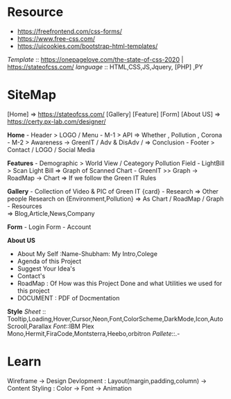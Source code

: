 # Resource
- https://freefrontend.com/css-forms/
- https://www.free-css.com/
- https://uicookies.com/bootstrap-html-templates/

_Template_ :: https://onepagelove.com/the-state-of-css-2020 | https://stateofcss.com/
_language_ :: HTML,CSS,JS,Jquery, [PHP] ,PY
# SiteMap

[Home] => https://stateofcss.com/
[Gallery]
[Feature]
[Form]
[About US] => https://certy.px-lab.com/designer/

    
__Home__
    - Header > LOGO / Menu
    - M-1 > API
        => Whether , Pollution , Corona
    - M-2 > Awareness -> GreenIT / Adv &  DisAdv / 
        => Conclusion
    - Footer > Contact / LOGO / Social Media

__Features__
    - Demographic > World View / Ceategory Pollution Field
    - LightBill > Scan Light Bill
        => Graph of Scanned Chart
    - GreenIT >> Graph -> RoadMap -> Chart
        => If we follow the Green IT Rules

__Gallery__
    - Collection of Video & PIC of Green IT {card}
    - Research
        => Other people Research on {Environment,Pollution} 
        => As Chart / RoadMap / Graph
    - Resources  
        => Blog,Article,News,Company

__Form__
    - Login Form
    - Account

__About US__
- About My Self :Name-Shubham: My Intro,Colege
- Agenda of this Project
- Suggest Your Idea's
- Contact's
- RoadMap : Of How was this Project Done and what Utilities we used for this project
- DOCUMENT : PDF of Docmentation 


__Style__
_Sheet_ :: Tooltip,Loading,Hover,Cursor,Neon,Font,ColorScheme,DarkMode,Icon,AutoScrooll,Parallax
_Font_::IBM Plex Mono,Hermit,FiraCode,Montsterra,Heebo,orbitron
_Pallete_::.-

# Learn
Wireframe -> Design
Devlopment : Layout(margin,padding,column) -> Content
Styling : Color -> Font -> Animation